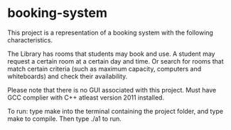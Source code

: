 # booking-system

This project is a representation of a booking system with the following characteristics. 

The Library has rooms that students may book and use. A student may request a certain room at a certain day and time. Or search for rooms that match certain criteria (such as maximum capacity, computers and whiteboards) and check their availability.

Please note that there is no GUI associated with this project. Must have GCC complier with C++ atleast version 2011 installed.

To run: 
type make into the terminal containing the project folder, and type make to compile. Then type ./a1 to run.


